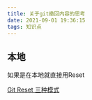 ```yaml
---
title: 关于git撤回内容的思考
date: 2021-09-01 19:36:15
tags: 知识点
---
```


## 本地

如果是在本地就直接用Reset

[Git Reset 三种模式](https://www.jianshu.com/p/c2ec5f06cf1a)